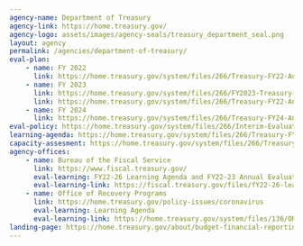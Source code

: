 ```yaml
---
agency-name: Department of Treasury
agency-link: https://home.treasury.gov/
agency-logo: assets/images/agency-seals/treasury_department_seal.png
layout: agency
permalink: /agencies/department-of-treasury/
eval-plan:
    - name: FY 2022
      link: https://home.treasury.gov/system/files/266/Treasury-FY22-Annual-Evaluation-Plan.pdf
    - name: FY 2023
      link: https://home.treasury.gov/system/files/266/FY2023-Treasury-Annual-Evaluation-Plan.pdf
      link: https://home.treasury.gov/system/files/266/Treasury-FY22-Annual-Evaluation-Plan.pdf
    - name: FY 2024
      link: https://home.treasury.gov/system/files/266/Treasury-FY24-Annual-Evaluation-Plan.pdf
eval-policy: https://home.treasury.gov/system/files/266/Interim-Evaluation-Policy.pdf
learning-agenda: https://home.treasury.gov/system/files/266/Treasury-FY2022-2026-LearningAgenda.pdf
capacity-assesment: https://home.treasury.gov/system/files/266/Treasury-FY2022-2026-CapacityAssessment.pdf
agency-offices:
    - name: Bureau of the Fiscal Service
      link: https://www.fiscal.treasury.gov/
      eval-learning: FY22-26 Learning Agenda and FY22-23 Annual Evaluation Plan
      eval-learning-link: https://fiscal.treasury.gov/files/fY22-26-learning-agenda-fy22-23-annual-plan.pdf
    - name: Office of Recovery Programs
      link: https://home.treasury.gov/policy-issues/coronavirus
      eval-learning: Learning Agenda
      eval-learning-link: https://home.treasury.gov/system/files/136/ORP-Learning-Agenda-Draft-2023.pdf
landing-page: https://home.treasury.gov/about/budget-financial-reporting-planning-and-performance/budget-requestannual-performance-plan-and-reports
---
```

